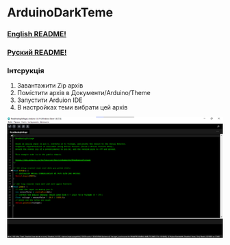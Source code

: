 # ArduinoDarkTeme

### [English README!](/README_EN.md)
### [Руский README!](/README_RU.md)  

### Інтсрукція

1. Завантажити Zip архів
2. Помістити архів в Документи/Arduino/Theme
3. Запустити Arduion IDE
4. В настройках теми вибрати цей архів

![demo](/example.png)  
